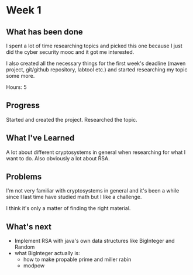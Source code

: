 # Week 1

## What has been done

I spent a lot of time researching topics and picked this one because
I just did the cyber security mooc and it got me interested.

I also created all the necessary things for the first week's deadline 
(maven project, git/github repository, labtool etc.) and  started researching
my topic some more.  

Hours: 5

## Progress

Started and created the project. Researched the topic. 

## What I've Learned

A lot about different cryptosystems in general when researching for what I want to do. Also obviously a lot about RSA.

## Problems

I'm not very familiar with cryptosystems in general and it's been a while
since I last time have studied math but I like a challenge. 

I think it's only a matter of finding the right material.

## What's next

* Implement RSA with java's own data structures like BigInteger and Random
* what BigInteger actually is:
  * how to make propable prime and miller rabin
  * modpow
 
